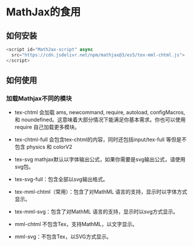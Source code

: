 
# MathJax的食用

## 如何安装

```js
<script id="MathJax-script" async
  src="https://cdn.jsdelivr.net/npm/mathjax@3/es5/tex-mml-chtml.js">
</script>
```

## 如何使用

### 加载Mathjax不同的模块 

* tex-chtml  会加载 ams, newcommand, require, autoload, configMacros, 和 noundefined。这意味着大部分情况下能满足你基本需求。你也可以使用 require 自己加载更多模块。

* tex-chtml-full 会包含tex-chtml的内容，同时还包括input/tex-full 等但是不包含 physics 和 colorV2

* tex-svg  mathjax默认以字体输出公式，如果你需要是svg输出公式，请使用svg包。

* tex-svg-full：包含全部以svg输出格式。

* tex-mml-chtml（常用）：包含了对MathML 语言的支持，显示时以字体方式显示。

* tex-mml-svg：包含了对MathML 语言的支持，显示时以svg方式显示。

* mml-chtml 不包含Tex，支持MathML，以文字显示。
* mml-svg：不包含Tex，以SVG方式显示。
